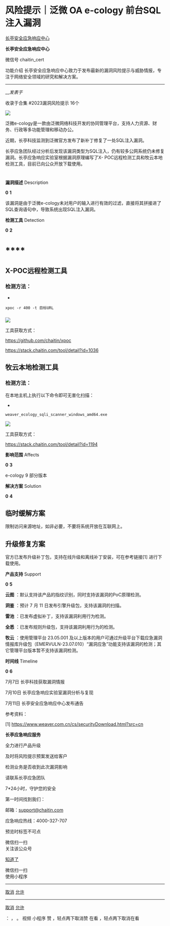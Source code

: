 #  风险提示｜泛微 OA e-cology 前台SQL注入漏洞

[ 长亭安全应急响应中心 ](javascript:void\(0\);)

**长亭安全应急响应中心** ![]()

微信号 chaitin_cert

功能介绍 长亭安全应急响应中心致力于发布最新的漏洞风险提示与威胁情报，专注于网络安全领域的研究和解决方案。

____

___发表于_

收录于合集 #2023漏洞风险提示 16个

![](https://raw.githubusercontent.com/tuchuang9/tc1/refs/heads/main/public/20230714180257.png)

  

泛微e-cology是一款由泛微网络科技开发的协同管理平台，支持人力资源、财务、行政等多功能管理和移动办公。

  

近期，长亭科技监测到泛微官方发布了新补丁修复了一处SQL注入漏洞。

  

长亭应急团队经过分析后发现该漏洞类型为SQL注入，仍有较多公网系统仍未修复漏洞。长亭应急响应实验室根据漏洞原理编写了X-
POC远程检测工具和牧云本地检测工具，目前已向公众开放下载使用。

  

#

  
 **漏洞描述**  Description  
  
 **0** **1**

该漏洞是由于泛微e-cology未对用户的输入进行有效的过滤，直接将其拼接进了SQL查询语句中，导致系统出现SQL注入漏洞。

  

  
 **检测工具**  Detection  
  
 **0** **2**

#

#  ****

##  **X-POC远程检测工具**

###  检测方法：

  * 

    
    
    xpoc -r 400 -t 目标URL

###

  

![](https://raw.githubusercontent.com/tuchuang9/tc1/refs/heads/main/public/20230714180258.png)

  

工具获取方式：  

https://github.com/chaitin/xpoc

https://stack.chaitin.com/tool/detail?id=1036

##  **牧云本地检测工具**

###  检测方法：

在本地主机上执行以下命令即可无害化扫描：

  * 

    
    
    weaver_ecology_sqli_scanner_windows_amd64.exe

![](https://raw.githubusercontent.com/tuchuang9/tc1/refs/heads/main/public/20230714180259.png)

工具获取方式：

https://stack.chaitin.com/tool/detail?id=1194

  

  
 **影响范围**  Affects  
  
 **0** **3**

e-cology 9 部分版本

    
    
      
    

  
 **解决方案**  Solution  
  
 **0** **4**

##  **临时缓解方案**

限制访问来源地址，如非必要，不要将系统开放在互联网上。

##  **升级修复方案**

官方已发布升级补丁包，支持在线升级和离线补丁安装，可在参考链接[1] 进行下载使用。

  

  
 **产品支持**  Support  
  
 **0** **5**

 **云图** ：默认支持该产品的指纹识别，同时支持该漏洞的PoC原理检测。

 **洞鉴** ：预计 7 月 11 日发布引擎升级包，支持该漏洞的扫描。

 **雷池** ：已发布虚拟补丁，支持该漏洞利用行为检测。

 **全悉** ：已发布规则升级包，支持该漏洞利用行为的检测。

 **牧云** ：使用管理平台 23.05.001
及以上版本的用户可通过升级平台下载应急漏洞情报库升级包（EMERVULN-23.07.010）“漏洞应急”功能支持该漏洞的检测；其它管理平台版本暂不支持该漏洞检测。

  

  
 **时间线**  Timeline  
  
 **0** **6**

7月7日 长亭科技获取漏洞情报

7月10日 长亭应急响应实验室漏洞分析与复现

7月11日 长亭安全应急响应中心发布通告

  

参考资料：

[1] https://www.weaver.com.cn/cs/securityDownload.html?src=cn

  
  
  
 **长亭应急响应服务**  
  
  

全力进行产品升级

及时将风险提示预案发送给客户

检测业务是否收到此次漏洞影响

请联系长亭应急团队

7*24小时，守护您的安全

  

第一时间找到我们：

邮箱：support@chaitin.com

应急响应热线：4000-327-707

预览时标签不可点

微信扫一扫  
关注该公众号

[知道了](javascript:;)

微信扫一扫  
使用小程序

****

[取消](javascript:void\(0\);) [允许](javascript:void\(0\);)

****

[取消](javascript:void\(0\);) [允许](javascript:void\(0\);)

： ， 。   视频 小程序 赞 ，轻点两下取消赞 在看 ，轻点两下取消在看

